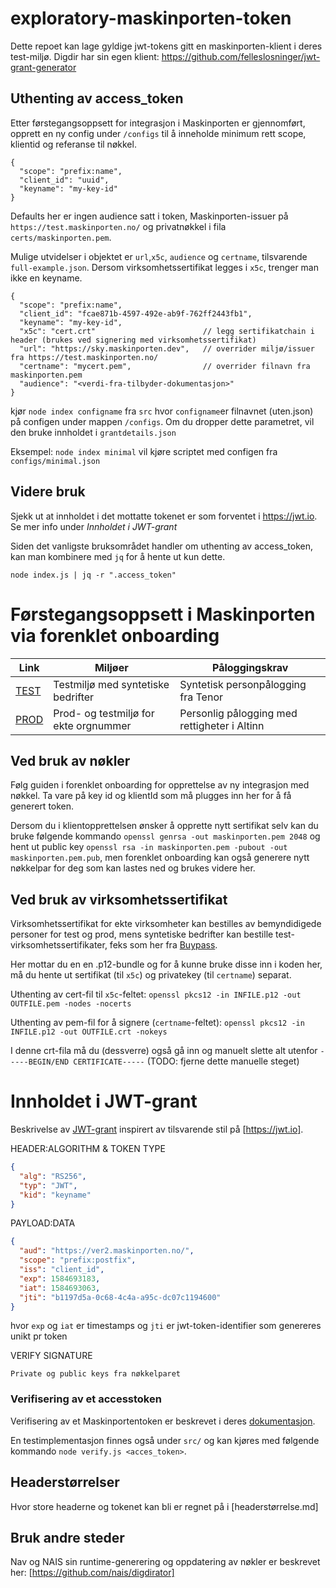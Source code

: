 # exploratory-maskinporten-token

Dette repoet kan lage gyldige jwt-tokens gitt en maskinporten-klient i deres test-miljø. Digdir har sin egen klient: https://github.com/felleslosninger/jwt-grant-generator

## Uthenting av access_token
Etter førstegangsoppsett for integrasjon i Maskinporten er gjennomført, 
opprett en ny config under `/configs` til å inneholde minimum rett scope, klientid og referanse til nøkkel. 

```
{
  "scope": "prefix:name",
  "client_id": "uuid",
  "keyname": "my-key-id"
}
```
Defaults her er ingen audience satt i token, Maskinporten-issuer på `https://test.maskinporten.no/` og privatnøkkel i fila `certs/maskinporten.pem`.

Mulige utvidelser i objektet er `url`,`x5c`, `audience` og `certname`,  tilsvarende `full-example.json`. 
Dersom virksomhetssertifikat legges i `x5c`, trenger man ikke en keyname.  

```
{
  "scope": "prefix:name",
  "client_id": "fcae871b-4597-492e-ab9f-762ff2443fb1",
  "keyname": "my-key-id",
  "x5c": "cert.crt"                        // legg sertifikatchain i header (brukes ved signering med virksomhetssertifikat)
  "url": "https://sky.maskinporten.dev",   // overrider miljø/issuer fra https://test.maskinporten.no/
  "certname": "mycert.pem",                // overrider filnavn fra maskinporten.pem 
  "audience": "<verdi-fra-tilbyder-dokumentasjon>"
}
```

 kjør `node index configname` fra `src` hvor `configname`er filnavnet (uten.json) på configen under mappen `/configs`. 
 Om du dropper dette parametret, vil den bruke innholdet i `grantdetails.json`

Eksempel: 
`node index minimal` vil kjøre scriptet med configen fra `configs/minimal.json`
 

## Videre bruk 

Sjekk ut at innholdet i det mottatte tokenet er som forventet i https://jwt.io. Se mer info under *Innholdet i JWT-grant*

Siden det vanligste bruksområdet handler om uthenting av 
access_token, kan man kombinere med `jq` for å hente ut kun dette. 

```
node index.js | jq -r ".access_token"
```

# Førstegangsoppsett i Maskinporten via forenklet onboarding

| Link                                            | Miljøer                               | Påloggingskrav                               |
|-------------------------------------------------|---------------------------------------|----------------------------------------------|
| [TEST](http://onboarding.test.maskinporten.no/) | Testmiljø med syntetiske bedrifter    | Syntetisk personpålogging fra Tenor          |
| [PROD](http://onboarding.maskinporten.no/)      | Prod- og testmiljø for ekte orgnummer | Personlig pålogging med rettigheter i Altinn |


## Ved bruk av nøkler

Følg guiden i forenklet onboarding for opprettelse av ny integrasjon med nøkkel. 
Ta vare på key id og klientId som må plugges inn her for å få generert token.

Dersom du i klientopprettelsen ønsker å opprette nytt sertifikat selv kan du bruke følgende kommando `openssl genrsa -out maskinporten.pem 2048` og hent ut public key `openssl rsa -in maskinporten.pem -pubout -out maskinporten.pem.pub`, 
men forenklet onboarding kan også generere nytt nøkkelpar for deg som kan lastes ned og brukes videre her. 

## Ved bruk av virksomhetssertifikat

Virksomhetssertifikat for ekte virksomheter kan bestilles av bemyndidigede personer for test og prod, 
mens syntetiske bedrifter kan bestille test-virksomhetssertifikater, feks som her fra [Buypass](https://www.buypass.no/produkter/virksomhetssertifikat-esegl/bestill-testsertifikat-vid-europa).

Her mottar du en en .p12-bundle og for å kunne bruke disse inn i koden her, 
må du hente ut sertifikat (til `x5c`) og privatekey (til `certname`) separat.

Uthenting av cert-fil til `x5c`-feltet:
```openssl pkcs12 -in INFILE.p12 -out OUTFILE.pem -nodes -nocerts```

Uthenting av pem-fil for å signere (`certname`-feltet):
```openssl pkcs12 -in INFILE.p12 -out OUTFILE.crt -nokeys```

I denne crt-fila må du (dessverre) også gå inn og manuelt slette alt utenfor `-----BEGIN/END CERTIFICATE-----`
(TODO: fjerne dette manuelle steget)

# Innholdet i JWT-grant

Beskrivelse av [JWT-grant](https://docs.digdir.no/docs/Maskinporten/maskinporten_protocol_jwtgrant) inspirert av 
tilsvarende stil på [https://jwt.io].

HEADER:ALGORITHM & TOKEN TYPE

```json
{
  "alg": "RS256",
  "typ": "JWT",
  "kid": "keyname"
}
```

PAYLOAD:DATA

```json
{
  "aud": "https://ver2.maskinporten.no/",
  "scope": "prefix:postfix",
  "iss": "client_id",
  "exp": 1584693183,
  "iat": 1584693063,
  "jti": "b1197d5a-0c68-4c4a-a95c-dc07c1194600"
}
```

hvor `exp` og `iat` er timestamps og  `jti` er jwt-token-identifier som genereres unikt pr token

VERIFY SIGNATURE

```
Private og public keys fra nøkkelparet
```

### Verifisering av et accesstoken 

Verifisering av et Maskinportentoken er beskrevet i deres [dokumentasjon](https://docs.digdir.no/docs/Maskinporten/maskinporten_guide_apitilbyder#4-validere-token).

En testimplementasjon finnes også under `src/` og kan kjøres med følgende kommando `node verify.js <acces_token>`.

## Headerstørrelser

Hvor store headerne og tokenet kan bli er regnet på i [headerstørrelse.md]

## Bruk andre steder

Nav og NAIS sin runtime-generering og oppdatering av nøkler er beskrevet her: [https://github.com/nais/digdirator]
